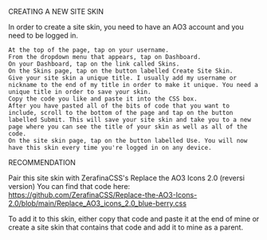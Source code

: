 CREATING A NEW SITE SKIN

In order to create a site skin, you need to have an AO3 account and you need to be logged in.

    At the top of the page, tap on your username.
    From the dropdown menu that appears, tap on Dashboard.
    On your Dashboard, tap on the link called Skins.
    On the Skins page, tap on the button labelled Create Site Skin.
    Give your site skin a unique title. I usually add my username or nickname to the end of my title in order to make it unique. You need a unique title in order to save your skin.
    Copy the code you like and paste it into the CSS box.
    After you have pasted all of the bits of code that you want to include, scroll to the bottom of the page and tap on the button labelled Submit. This will save your site skin and take you to a new page where you can see the title of your skin as well as all of the code.
    On the site skin page, tap on the button labelled Use. You will now have this skin every time you're logged in on any device.

RECOMMENDATION 

Pair this site skin with ZerafinaCSS's Replace the AO3 Icons 2.0 (reversi version)
You can find that code here: https://github.com/ZerafinaCSS/Replace-the-AO3-Icons-2.0/blob/main/Replace_AO3_icons_2.0_blue-berry.css

To add it to this skin, either copy that code and paste it at the end of mine or create a site skin that contains that code and add it to mine as a parent. 
